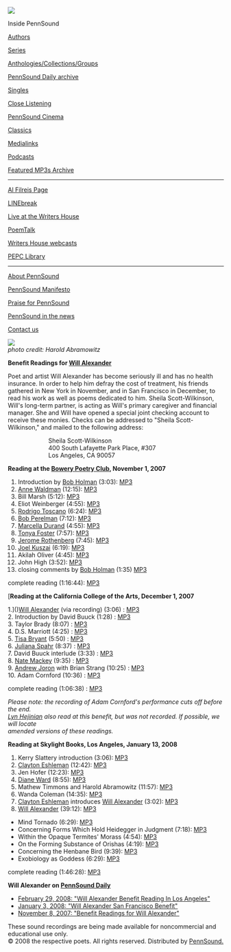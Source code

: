 ![](PennSound_flat.gif)

  

  
  

Inside PennSound

[Authors](authors.php)

[Series](series.php)

[Anthologies/Collections/Groups](anthologies.php)

[PennSound Daily archive](http://writing.upenn.edu/pennsound/daily)

[Singles](http://writing.upenn.edu/pennsound/singles)

[Close Listening](Close-Listening.php)

[PennSound Cinema](video.php)

[Classics](classics.php)

[Medialinks](http://writing.upenn.edu/wh/multimedia/medialinks/index.php)

[Podcasts](http://writing.upenn.edu/pennsound/podcasts.php)

[Featured MP3s Archive](featured-resources-archive.php)

------------------------------------------------------------------------

[Al Filreis Page](Filreis.html)

[LINEbreak](LINEbreak.html)

[Live at the Writers House](http://writing.upenn.edu/%7Ewh/involved/series/live/)

[PoemTalk](http://jacket2.org/content/poem-talk)

[Writers House webcasts](http://writing.upenn.edu/%7Ewh/webcasts/)

[PEPC
Library](http://writing.upenn.edu/pepc/contents.html)

------------------------------------------------------------------------

[About PennSound](http://writing.upenn.edu/pennsound/about.php)

[PennSound Manifesto](http://writing.upenn.edu/pennsound/manifesto.php)

<span class="quoted1">[Praise for PennSound](http://writing.upenn.edu/pennsound/praise.php)</span>

[PennSound in the news](http://writing.upenn.edu/pennsound/news)

[Contact us](mailto:pennsound@writing.upenn.edu)

  
  
  
  
![](http://media.sas.upenn.edu/pennsound/misc/Images/Will-Alexander.jpg)  
*photo credit: Harold Abramowitz*  
  
  
  
**Benefit Readings for [Will
Alexander](Alexander-Will.html)**  
  
  

Poet and artist Will Alexander has become seriously ill and has no health insurance. In order to help him
defray the
cost of treatment, his friends gathered in New York in November, and in San Francisco in December, to read his
work as well as poems
dedicated to him. Sheila Scott-Wilkinson,
Will's long-term partner, is acting as Will's primary caregiver and
financial manager. She and Will have opened a special joint checking
account to receive these monies. Checks can be addressed to "Sheila
Scott-Wilkinson," and mailed to the following address:

  
  
     
     
     
     
Sheila Scott-Wilkinson  
     
     
     
     
400 South Lafayette Park Place, \#307  
     
     
     
     
Los Angeles, CA 90057

  
  

**Reading at the [Bowery Poetry Club](http://writing.upenn.edu/pennsound/x/Segue-BPC.html), November 1, 2007**  
  
1. Introduction by [Bob Holman](Holman.html) (3:03):
[MP3](http://media.sas.upenn.edu/pennsound/groups/Will-Alexander-Benefit/Will-Alexander-Benefit_01_Bob-Holman-Intro_BPC_11-1-07.mp3)  
2. [Anne Waldman](Waldman.html) (12:15):
[MP3](http://media.sas.upenn.edu/pennsound/groups/Will-Alexander-Benefit/Will-Alexander-Benefit_02_Anne-Waldman_BPC_11-1-07.mp3)  
3. Bill Marsh (5:12):
[MP3](http://media.sas.upenn.edu/pennsound/groups/Will-Alexander-Benefit/Will-Alexander-Benefit_03_Bill-Marsh_BPC_11-1-07.mp3)  
4. Eliot Weinberger (4:55):
[MP3](http://media.sas.upenn.edu/pennsound/groups/Will-Alexander-Benefit/Will-Alexander-Benefit_04_Eliot-Weinberger_BPC_11-1-07.mp3)  
5. [Rodrigo Toscano](Toscano.html) (6:24):
[MP3](http://media.sas.upenn.edu/pennsound/groups/Will-Alexander-Benefit/Will-Alexander-Benefit_05_Rodrigo-Toscano_BPC_11-1-07.mp3)  
6. [Bob Perelman](Perelman.html) (7:12):
[MP3](http://media.sas.upenn.edu/pennsound/groups/Will-Alexander-Benefit/Will-Alexander-Benefit_06_Bob-Perelman_BPC_11-1-07.mp3)  
7. [Marcella Durand](Durand.html) (4:55):
[MP3](http://media.sas.upenn.edu/pennsound/groups/Will-Alexander-Benefit/Will-Alexander-Benefit_07_Marcella-Durand_BPC_11-1-07.mp3)  
8. [Tonya Foster](Foster.html) (7:57):
[MP3](http://media.sas.upenn.edu/pennsound/groups/Will-Alexander-Benefit/Will-Alexander-Benefit_08_Tonya-Foster_BPC_11-1-07.mp3)  
9. [Jerome Rothenberg](Rothenberg.html) (7:45):
[MP3](http://media.sas.upenn.edu/pennsound/groups/Will-Alexander-Benefit/Will-Alexander-Benefit_09_Jerome-Rothenberg_BPC_11-1-07.mp3)  
10. [Joel Kuszai](Kuszai.html) (6:19):
[MP3](http://media.sas.upenn.edu/pennsound/groups/Will-Alexander-Benefit/Will-Alexander-Benefit_10_Joel-Kuszai_BPC_11-1-07.mp3)  
11. Akilah Oliver (4:45):
[MP3](http://media.sas.upenn.edu/pennsound/groups/Will-Alexander-Benefit/Will-Alexander-Benefit_11_Akilah-Oliver_BPC_11-1-07.mp3)  
12. John High (3:52):
[MP3](http://media.sas.upenn.edu/pennsound/groups/Will-Alexander-Benefit/Will-Alexander-Benefit_12_John-High_BPC_11-1-07.mp3)  
13. closing comments by [Bob Holman](Holman.html) (1:35)
[MP3](http://media.sas.upenn.edu/pennsound/groups/Will-Alexander-Benefit/Will-Alexander-Benefit_13_Bob-Holman-Closing-Comments_BPC_11-1-07.mp3)  
  
complete reading (1:16:44):
[MP3](http://media.sas.upenn.edu/pennsound/groups/Will-Alexander-Benefit/Will-Alexander-Benefit_Complete-Reading_BPC_11-1-07.mp3)  

  
  
[**Reading at the California College of the Arts, December 1, 2007**  
  
1.]()[Will Alexander](http://writing.upenn.edu/pennsound/x/Alexander-Will.html) (via recording) (3:06)
: [MP3](http://media.sas.upenn.edu/pennsound/groups/Will-Alexander-Benefit-SF/Will-Alexander-Benefit_01_Will-Alexander_San-Francisco_12-1-07.mp3)  
2. Introduction by David Buuck (1:28)
: [MP3](http://media.sas.upenn.edu/pennsound/groups/Will-Alexander-Benefit-SF/Will-Alexander-Benefit_02_David-Buuck-Intro_San-Francisco_12-1-07.mp3)  
3. Taylor Brady (8:07)
: [MP3](http://media.sas.upenn.edu/pennsound/groups/Will-Alexander-Benefit-SF/Will-Alexander-Benefit_03_Taylor-Brady_San-Francisco_12-1-07.mp3)  
4. D.S. Marriott (4:25)
: [MP3](http://media.sas.upenn.edu/pennsound/groups/Will-Alexander-Benefit-SF/Will-Alexander-Benefit_04_DS-Marriott_San-Francisco_12-1-07.mp3)  
5. [Tisa Bryant](http://writing.upenn.edu/pennsound/x/Bryant.html) (5:50)
: [MP3](http://media.sas.upenn.edu/pennsound/groups/Will-Alexander-Benefit-SF/Will-Alexander-Benefit_05_Tisa-Bryant_San-Francisco_12-1-07.mp3)  
6. [Juliana Spahr](http://writing.upenn.edu/pennsound/x/Spahr.html) (8:37)
: [MP3](http://media.sas.upenn.edu/pennsound/groups/Will-Alexander-Benefit-SF/Will-Alexander-Benefit_06_Juliana-Spahr_San-Francisco_12-1-07.mp3)  
7. David Buuck interlude (3:33)
: [MP3](http://media.sas.upenn.edu/pennsound/groups/Will-Alexander-Benefit-SF/Will-Alexander-Benefit_07_David-Buuck-Interlude_San-Francisco_12-1-07.mp3)  
8. [Nate Mackey](Mackey.html) (9:35)
: [MP3](http://media.sas.upenn.edu/pennsound/groups/Will-Alexander-Benefit-SF/Will-Alexander-Benefit_08_Nate-Mackey_San-Francisco_12-1-07.mp3)  
9. [Andrew Joron](http://writing.upenn.edu/pennsound/x/Joron.html) with Brian Strang (10:25)
: [MP3](http://media.sas.upenn.edu/pennsound/groups/Will-Alexander-Benefit-SF/Will-Alexander-Benefit_09_Andrew-Joron_San-Francisco_12-1-07.mp3)  
10. Adam Cornford (10:36)
: [MP3](http://media.sas.upenn.edu/pennsound/groups/Will-Alexander-Benefit-SF/Will-Alexander-Benefit_10_Adam-Cornford_San-Francisco_12-1-07.mp3)  
  
complete reading (1:06:38)
: [MP3](http://media.sas.upenn.edu/pennsound/groups/Will-Alexander-Benefit-SF/Will-Alexander-Benefit_San-Francisco_12-1-07.mp3)  
  
*Please note: the recording of Adam Cornford's performance cuts off before the end.  
[Lyn Hejinian](http://writing.upenn.edu/pennsound/x/Hejinian.html) also read at this benefit, but was not
recorded. If possible, we will locate  
amended versions of these readings.*  
  

**Reading at Skylight Books, Los Angeles, January 13, 2008**  
  
1. Kerry Slattery introduction (3:06):
[MP3](http://media.sas.upenn.edu/pennsound/groups/Will-Alexander-Benefit-LA/Will-Alexander-Benefit_01_Kerry-Slattery-Intro_Skylight-Books_LA_01-13-08.mp3)  
2. [Clayton Eshleman](Eshleman.html) (12:42):
[MP3](http://media.sas.upenn.edu/pennsound/groups/Will-Alexander-Benefit-LA/Will-Alexander-Benefit_02_Clayton-Eshleman_Skylight-Books_LA_01-13-08.mp3)  
3. Jen Hofer (12:23):
[MP3](http://media.sas.upenn.edu/pennsound/groups/Will-Alexander-Benefit-LA/Will-Alexander-Benefit_03_Jen-Hofer_Skylight-Books_LA_01-13-08.mp3)  
4. [Diane Ward](Ward.html) (8:55):
[MP3](http://media.sas.upenn.edu/pennsound/groups/Will-Alexander-Benefit-LA/Will-Alexander-Benefit_04_Diane-Ward_Skylight-Books_LA_01-13-08.mp3)  
5. Mathew Timmons and Harold Abramowitz (11:57):
[MP3](http://media.sas.upenn.edu/pennsound/groups/Will-Alexander-Benefit-LA/Will-Alexander-Benefit_05_Mathew-Timmons-and-Harold-Abramowitz_Skylight-Books_LA_01-13-08.mp3)  
6. Wanda Coleman (14:35):
[MP3](http://media.sas.upenn.edu/pennsound/groups/Will-Alexander-Benefit-LA/Will-Alexander-Benefit_06_Wanda-Coleman_Skylight-Books_LA_01-13-08.mp3)  
7. [Clayton Eshleman](Eshleman.html) introduces [Will Alexander](Alexander-Will.html) (3:02):
[MP3](http://media.sas.upenn.edu/pennsound/groups/Will-Alexander-Benefit-LA/Will-Alexander-Benefit_07_Eshleman-Intros-Will-Alexander_Skylight-Books_LA_01-13-08.mp3)  
8. [Will Alexander](Alexander-Will.html) (39:12):
[MP3](http://media.sas.upenn.edu/pennsound/groups/Will-Alexander-Benefit-LA/Will-Alexander-Benefit_08_Will-Alexander_Skylight-Books_LA_01-13-08.mp3)  

-   Mind Tornado (6:29): [MP3](http://media.sas.upenn.edu/pennsound/authors/Alexander-Will/01-13-08/Will-Alexander_01_Mind-Tornado_Skylight-Books_LA_01-13-08.mp3)
-   Concerning Forms Which Hold Heidegger in Judgment (7:18): [MP3](http://media.sas.upenn.edu/pennsound/authors/Alexander-Will/01-13-08/Will-Alexander_02_Concerning-Forms-Which-Hold-Heidegger-in-Judgment_Skylight-Books_LA_01-13-08.mp3)
-   Within the Opaque Termites' Morass (4:54): [MP3](http://media.sas.upenn.edu/pennsound/authors/Alexander-Will/01-13-08/Will-Alexander_03_Within-the-Opaque-Termites-Morass_Skylight-Books_LA_01-13-08.mp3)
-   On the Forming Substance of Orishas (4:19): [MP3](http://media.sas.upenn.edu/pennsound/authors/Alexander-Will/01-13-08/Will-Alexander_04_On-the-Forming-Substance-of-Orishas_Skylight-Books_LA_01-13-08.mp3)
-   Concerning the Henbane Bird (9:39): [MP3](http://media.sas.upenn.edu/pennsound/authors/Alexander-Will/01-13-08/Will-Alexander_05_Concerning-the-Henbane-Bird_Skylight-Books_LA_01-13-08.mp3)
-   Exobiology as Goddess (6:29): [MP3](http://media.sas.upenn.edu/pennsound/authors/Alexander-Will/01-13-08/Will-Alexander_06_Exobiology-as-Goddess_Skylight-Books_LA_01-13-08.mp3)

complete reading (1:46:28):
[MP3](http://media.sas.upenn.edu/pennsound/groups/Will-Alexander-Benefit-LA/Will-Alexander-Benefit_Complete-Reading_Skylight-Books_LA_01-13-08.mp3)  

  
  
**Will Alexander on [PennSound Daily](http://writing.upenn.edu/pennsound/daily)**  

-   [February 29, 2008: "Will Alexander Benefit Reading In Los Angeles"](http://writing.upenn.edu/pennsound/daily/200802.php#28_02:19)
-   [January 3, 2008: "Will Alexander San Francisco Benefit"](http://writing.upenn.edu/pennsound/daily/200801.php#3_10:36)
-   [November 8, 2007: "Benefit Readings for Will Alexander"](http://writing.upenn.edu/pennsound/daily/200903.php#4_14:56)

  
  

These sound
recordings are being made available for noncommercial and educational
use only.  
© 2008 the respective poets. All rights reserved. Distributed by [PennSound.](../index.html)
